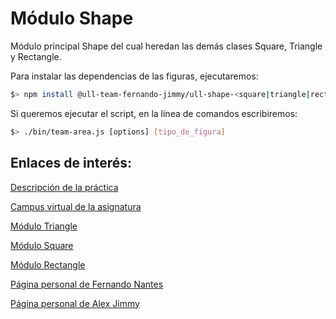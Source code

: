 # Módulo Shape

Módulo principal Shape del cual heredan las demás clases Square, Triangle y Rectangle.

Para instalar las dependencias de las figuras, ejecutaremos:

```bash
$> npm install @ull-team-fernando-jimmy/ull-shape-<square|triangle|rectangle>
```

Si queremos ejecutar el script, en la línea de comandos escribiremos:

```bash
$> ./bin/team-area.js [options] [tipo_de_figura]
```

## Enlaces de interés:
[Descripción de la práctica](https://casianorodriguezleon.gitbooks.io/ull-esit-1617/content/practicas/practicamodulestrategypattern.html)

[Campus virtual de la asignatura](https://campusvirtual.ull.es/1617/course/view.php?id=1136)


[Módulo Triangle](https://github.com/ULL-ESIT-DSI-1617/creacion-de-paquetes-npm-jimmy-fernando-triangle)

[Módulo Square](https://github.com/ULL-ESIT-DSI-1617/creacion-de-paquetes-npm-jimmy-fernando-square)

[Módulo Rectangle](https://github.com/ULL-ESIT-DSI-1617/creacion-de-paquetes-npm-jimmy-fernando-rectangle)

[Página personal de Fernando Nantes](alu100897975.github.io)

[Página personal de Alex Jimmy](didream.github.io)

